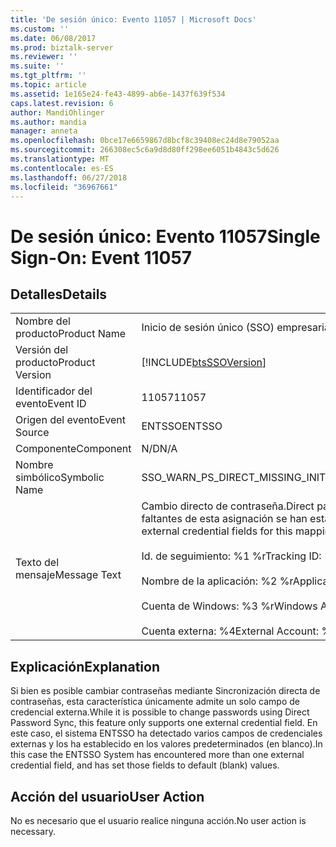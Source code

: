 ```yaml
---
title: 'De sesión único: Evento 11057 | Microsoft Docs'
ms.custom: ''
ms.date: 06/08/2017
ms.prod: biztalk-server
ms.reviewer: ''
ms.suite: ''
ms.tgt_pltfrm: ''
ms.topic: article
ms.assetid: 1e165e24-fe43-4899-ab6e-1437f639f534
caps.latest.revision: 6
author: MandiOhlinger
ms.author: mandia
manager: anneta
ms.openlocfilehash: 0bce17e6659867d8bcf8c39408ec24d8e79052aa
ms.sourcegitcommit: 266308ec5c6a9d8d80ff298ee6051b4843c5d626
ms.translationtype: MT
ms.contentlocale: es-ES
ms.lasthandoff: 06/27/2018
ms.locfileid: "36967661"
---
```

# <a name="single-sign-on-event-11057"></a><span data-ttu-id="704e8-102">De sesión único: Evento 11057</span><span class="sxs-lookup"><span data-stu-id="704e8-102">Single Sign-On: Event 11057</span></span>
## <a name="details"></a><span data-ttu-id="704e8-103">Detalles</span><span class="sxs-lookup"><span data-stu-id="704e8-103">Details</span></span>  
  
|                 |                                                                                                                                                                                                                                                         |
|-----------------|---------------------------------------------------------------------------------------------------------------------------------------------------------------------------------------------------------------------------------------------------------|
|  <span data-ttu-id="704e8-104">Nombre del producto</span><span class="sxs-lookup"><span data-stu-id="704e8-104">Product Name</span></span>   |                                                                                                                <span data-ttu-id="704e8-105">Inicio de sesión único (SSO) empresarial</span><span class="sxs-lookup"><span data-stu-id="704e8-105">Enterprise Single Sign-On</span></span>                                                                                                                |
| <span data-ttu-id="704e8-106">Versión del producto</span><span class="sxs-lookup"><span data-stu-id="704e8-106">Product Version</span></span> |                                                                                               [!INCLUDE[btsSSOVersion](../includes/btsssoversion-md.md)]                                                                                                |
|    <span data-ttu-id="704e8-107">Identificador del evento</span><span class="sxs-lookup"><span data-stu-id="704e8-107">Event ID</span></span>     |                                                                                                                          <span data-ttu-id="704e8-108">11057</span><span class="sxs-lookup"><span data-stu-id="704e8-108">11057</span></span>                                                                                                                          |
|  <span data-ttu-id="704e8-109">Origen del evento</span><span class="sxs-lookup"><span data-stu-id="704e8-109">Event Source</span></span>   |                                                                                                                         <span data-ttu-id="704e8-110">ENTSSO</span><span class="sxs-lookup"><span data-stu-id="704e8-110">ENTSSO</span></span>                                                                                                                          |
|    <span data-ttu-id="704e8-111">Componente</span><span class="sxs-lookup"><span data-stu-id="704e8-111">Component</span></span>    |                                                                                                                           <span data-ttu-id="704e8-112">N/D</span><span class="sxs-lookup"><span data-stu-id="704e8-112">N/A</span></span>                                                                                                                           |
|  <span data-ttu-id="704e8-113">Nombre simbólico</span><span class="sxs-lookup"><span data-stu-id="704e8-113">Symbolic Name</span></span>  |                                                                                                        <span data-ttu-id="704e8-114">SSO_WARN_PS_DIRECT_MISSING_INITIAL_CREDS</span><span class="sxs-lookup"><span data-stu-id="704e8-114">SSO_WARN_PS_DIRECT_MISSING_INITIAL_CREDS</span></span>                                                                                                         |
|  <span data-ttu-id="704e8-115">Texto del mensaje</span><span class="sxs-lookup"><span data-stu-id="704e8-115">Message Text</span></span>   | <span data-ttu-id="704e8-116">Cambio directo de contraseña.</span><span class="sxs-lookup"><span data-stu-id="704e8-116">Direct password change.</span></span> <span data-ttu-id="704e8-117">Algunos campos de credenciales externas faltantes de esta asignación se han establecido en los valores predeterminados.%r</span><span class="sxs-lookup"><span data-stu-id="704e8-117">Some missing external credential fields for this mapping have been set to default values.%r</span></span><br /><br /> <span data-ttu-id="704e8-118">Id. de seguimiento: %1 %r</span><span class="sxs-lookup"><span data-stu-id="704e8-118">Tracking ID: %1%r</span></span><br /><br /> <span data-ttu-id="704e8-119">Nombre de la aplicación: %2 %r</span><span class="sxs-lookup"><span data-stu-id="704e8-119">Application Name: %2%r</span></span><br /><br /> <span data-ttu-id="704e8-120">Cuenta de Windows: %3 %r</span><span class="sxs-lookup"><span data-stu-id="704e8-120">Windows Account: %3%r</span></span><br /><br /> <span data-ttu-id="704e8-121">Cuenta externa: %4</span><span class="sxs-lookup"><span data-stu-id="704e8-121">External Account: %4</span></span> |
  
## <a name="explanation"></a><span data-ttu-id="704e8-122">Explicación</span><span class="sxs-lookup"><span data-stu-id="704e8-122">Explanation</span></span>  
 <span data-ttu-id="704e8-123">Si bien es posible cambiar contraseñas mediante Sincronización directa de contraseñas, esta característica únicamente admite un solo campo de credencial externa.</span><span class="sxs-lookup"><span data-stu-id="704e8-123">While it is possible to change passwords using Direct Password Sync, this feature only supports one external credential field.</span></span> <span data-ttu-id="704e8-124">En este caso, el sistema ENTSSO ha detectado varios campos de credenciales externas y los ha establecido en los valores predeterminados (en blanco).</span><span class="sxs-lookup"><span data-stu-id="704e8-124">In this case the ENTSSO System has encountered more than one external credential field, and has set those fields to default (blank) values.</span></span>  
  
## <a name="user-action"></a><span data-ttu-id="704e8-125">Acción del usuario</span><span class="sxs-lookup"><span data-stu-id="704e8-125">User Action</span></span>  
 <span data-ttu-id="704e8-126">No es necesario que el usuario realice ninguna acción.</span><span class="sxs-lookup"><span data-stu-id="704e8-126">No user action is necessary.</span></span>
